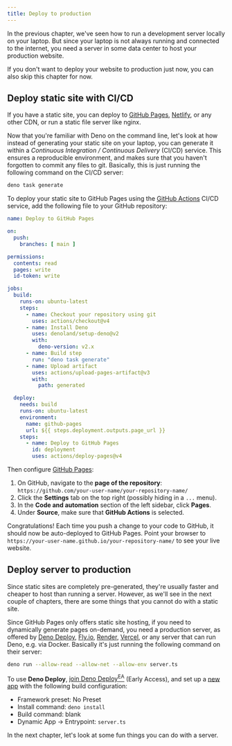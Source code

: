 ```yaml
---
title: Deploy to production
---
```


In the previous chapter, we've seen how to run a development server locally on your laptop. But since your laptop is not always running and connected to the internet, you need a server in some data center to host your production website.

If you don't want to deploy your website to production just now, you can also skip this chapter for now.

## Deploy static site with CI/CD

If you have a static site, you can deploy to [GitHub Pages](https://pages.github.com), [Netlify](https://www.netlify.com/), or any other CDN, or run a static file server like nginx.

Now that you're familiar with Deno on the command line, let's look at how instead of generating your static site on your laptop, you can generate it within a _Continuous Integration / Continuous Delivery_ (CI/CD) service. This ensures a reproducible environment, and makes sure that you haven't forgotten to commit any files to git. Basically, this is just running the following command on the CI/CD server:

```sh title=Terminal
deno task generate
```

To deploy your static site to GitHub Pages using the [GitHub Actions](https://docs.github.com/en/actions) CI/CD service, add the following file to your GitHub repository:

```yaml title=.github/workflows/deploy.yml
name: Deploy to GitHub Pages

on:
  push:
    branches: [ main ]

permissions:
  contents: read
  pages: write
  id-token: write

jobs:
  build:
    runs-on: ubuntu-latest
    steps:
      - name: Checkout your repository using git
        uses: actions/checkout@v4
      - name: Install Deno
        uses: denoland/setup-deno@v2
        with:
          deno-version: v2.x
      - name: Build step
        run: "deno task generate"
      - name: Upload artifact
        uses: actions/upload-pages-artifact@v3
        with:
          path: generated

  deploy:
    needs: build
    runs-on: ubuntu-latest
    environment:
      name: github-pages
      url: ${{ steps.deployment.outputs.page_url }}
    steps:
      - name: Deploy to GitHub Pages
        id: deployment
        uses: actions/deploy-pages@v4
```

Then configure [GitHub Pages](https://docs.github.com/en/pages/getting-started-with-github-pages/configuring-a-publishing-source-for-your-github-pages-site#publishing-with-a-custom-github-actions-workflow):

1. On GitHub, navigate to the **page of the repository**: `https://github.com/your-user-name/your-repository-name/`
2. Click the **Settings** tab on the top right (possibly hiding in a `...` menu).
3. In the **Code and automation** section of the left sidebar, click **Pages**.
4. Under **Source**, make sure that **GitHub Actions** is selected.

Congratulations! Each time you push a change to your code to GitHub, it should now be auto-deployed to GitHub Pages. Point your browser to `https://your-user-name.github.io/your-repository-name/` to see your live website.


## Deploy server to production

Since static sites are completely pre-generated, they're usually faster and cheaper to host than running a server. However, as we'll see in the next couple of chapters, there are some things that you cannot do with a static site.

Since GitHub Pages only offers static site hosting, if you need to dynamically generate pages on-demand, you need a production server, as offered by [Deno Deploy](https://deno.com/deploy), [Fly.io](https://fly.io/), [Render](https://render.com/), [Vercel](https://vercel.com/), or any server that can run Deno, e.g. via Docker. Basically it's just running the following command on their server:

```sh title=Terminal
deno run --allow-read --allow-net --allow-env server.ts
```

To use **Deno Deploy**, [join Deno Deploy<sup>EA</sup>](https://docs.deno.com/deploy/early-access/) (Early Access), and set up a [new app](https://app.deno.com/mastrojs/~/new) with the following build configuration:

- Framework preset: No Preset
- Install command: `deno install`
- Build command: blank
- Dynamic App -> Entrypoint: `server.ts`

In the next chapter, let's look at some fun things you can do with a server.
